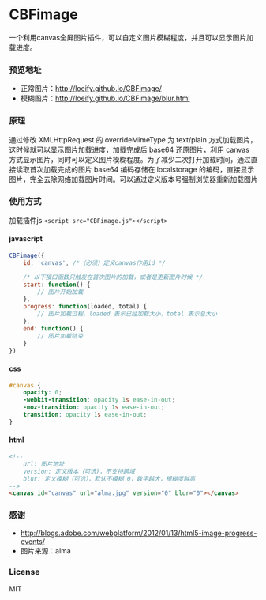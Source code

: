 # CBFimage
一个利用canvas全屏图片插件，可以自定义图片模糊程度，并且可以显示图片加载进度。
### 预览地址
- 正常图片：http://loeify.github.io/CBFimage/
- 模糊图片：http://loeify.github.io/CBFimage/blur.html

### 原理
通过修改 XMLHttpRequest 的 overrideMimeType 为 text/plain 方式加载图片，这时候就可以显示图片加载进度，加载完成后 base64 还原图片，利用 canvas 方式显示图片，同时可以定义图片模糊程度。为了减少二次打开加载时间，通过直接读取首次加载完成的图片 base64 编码存储在 localstorage 的编码，直接显示图片，完全去除网络加载图片时间。可以通过定义版本号强制浏览器重新加载图片
### 使用方式
加载插件js `<script src="CBFimage.js"></script>`
#### javascript
```js
CBFimage({
    id: 'canvas', /*（必须）定义canvas作用id */

    /* 以下接口函数只触发在首次图片的加载，或者是更新图片时候 */
    start: function() {
        // 图片开始加载
    },
    progress: function(loaded, total) {
        // 图片加载过程，loaded 表示已经加载大小，total 表示总大小
    },
    end: function() {
        // 图片加载结束
    }
})
```
#### css
```css
#canvas {
    opacity: 0;
    -webkit-transition: opacity 1s ease-in-out;
    -moz-transition: opacity 1s ease-in-out;
    transition: opacity 1s ease-in-out;
}
```
#### html
```html
<!-- 
	url: 图片地址
 	version: 定义版本（可选)，不支持跨域
	blur: 定义模糊（可选），默认不模糊 0，数字越大，模糊度越高 
-->
<canvas id="canvas" url="alma.jpg" version="0" blur="0"></canvas>
```
### 感谢
- http://blogs.adobe.com/webplatform/2012/01/13/html5-image-progress-events/
- 图片来源：alma

### License
MIT
